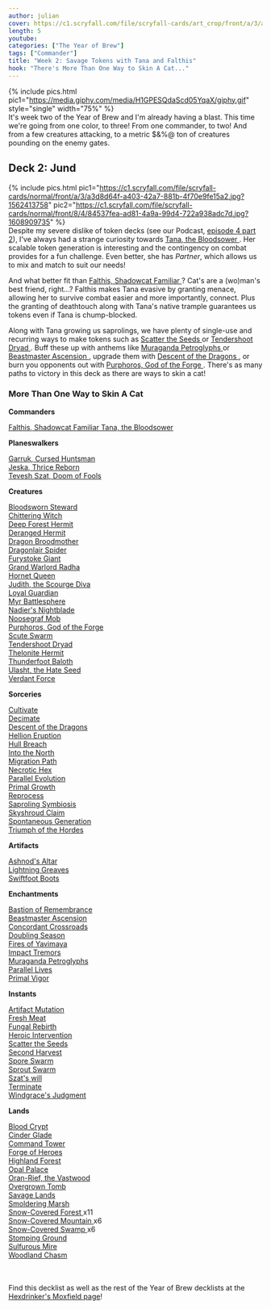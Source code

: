 ```yaml
---
author: julian
cover: https://c1.scryfall.com/file/scryfall-cards/art_crop/front/a/3/a3d8d64f-a403-42a7-881b-4f70e9fe15a2.jpg?1562413758
length: 5
youtube: 
categories: ["The Year of Brew"]
tags: ["Commander"]
title: "Week 2: Savage Tokens with Tana and Falthis"
hook: "There's More Than One Way to Skin A Cat..."
---
```

{% include pics.html
pic1="https://media.giphy.com/media/H1GPESQdaScd05YqaX/giphy.gif"
style="single"
width="75%" %}
<br />
It's week two of the Year of Brew and I'm already having a blast. This time we're going from one color, to three! From one commander, to two! And from a few creatures attacking, to a metric $&%@ ton of creatures pounding on the enemy gates.

## Deck 2: Jund
{% include pics.html
pic1="https://c1.scryfall.com/file/scryfall-cards/normal/front/a/3/a3d8d64f-a403-42a7-881b-4f70e9fe15a2.jpg?1562413758"
pic2="https://c1.scryfall.com/file/scryfall-cards/normal/front/8/4/84537fea-ad81-4a9a-99d4-722a938adc7d.jpg?1608909735"
%}
<br />
Despite my severe dislike of token decks (see our Podcast, <a href='https://anchor.fm/hexdrinkers/episodes/Ep-4-part-2-Color-Pie-dentity---the-Hexdrinkers-Podcast-enjf3k' target='_blank'>episode 4 part 2</a>), I've always had a strange curiosity towards <a
	class="accented-link external-card-link"
	target="_blank"
	href="https://scryfall.com/card/c16/45/tana-the-bloodsower?utm_source=api"
	data-toggle="popover"
	data-placement="top"
	data-content="<img src='https://c1.scryfall.com/file/scryfall-cards/normal/front/a/3/a3d8d64f-a403-42a7-881b-4f70e9fe15a2.jpg?1562413758' width=100% height=100%>">
	Tana, the Bloodsower
</a>. Her scalable token generation is interesting and the contingency on combat provides for a fun challenge. Even better, she has *Partner*, which allows us to mix and match to suit our needs! 

And what better fit than <a
	class="accented-link external-card-link"
	target="_blank"
	href="https://scryfall.com/card/cmr/126/falthis-shadowcat-familiar?utm_source=api"
	data-toggle="popover"
	data-placement="top"
	data-content="<img src='https://c1.scryfall.com/file/scryfall-cards/normal/front/8/4/84537fea-ad81-4a9a-99d4-722a938adc7d.jpg?1608909735' width=100% height=100%>">
	Falthis, Shadowcat Familiar
</a>? Cat's are a (wo)man's best friend, right...? Falthis makes Tana evasive by granting menace, allowing her to survive combat easier and more importantly, connect. Plus the granting of deathtouch along with Tana's native trample guarantees us tokens even if Tana is chump-blocked.  

Along with Tana growing us saprolings, we have plenty of single-use and recurring ways to make tokens such as <a
	class="accented-link external-card-link"
	target="_blank"
	href="https://scryfall.com/card/mm2/159/scatter-the-seeds?utm_source=api"
	data-toggle="popover"
	data-placement="top"
	data-content="<img src='https://c1.scryfall.com/file/scryfall-cards/normal/front/6/b/6b28c2a8-ee7d-4eea-8046-a47e81ddd28d.jpg?1562263313' width=100% height=100%>">
	Scatter the Seeds
</a> or <a
	class="accented-link external-card-link"
	target="_blank"
	href="https://scryfall.com/card/rix/147/tendershoot-dryad?utm_source=api"
	data-toggle="popover"
	data-placement="top"
	data-content="<img src='https://c1.scryfall.com/file/scryfall-cards/normal/front/a/1/a159830a-698f-423c-9da0-a734b210ecab.jpg?1555040748' width=100% height=100%>">
	Tendershoot Dryad
</a>. Buff these up with anthems like <a
	class="accented-link external-card-link"
	target="_blank"
	href="https://scryfall.com/card/fut/146/muraganda-petroglyphs?utm_source=api"
	data-toggle="popover"
	data-placement="top"
	data-content="<img src='https://c1.scryfall.com/file/scryfall-cards/normal/front/4/0/4091524c-569c-4668-b18a-7f869b1169f3.jpg?1575994753' width=100% height=100%>">
	Muraganda Petroglyphs
</a> or <a
	class="accented-link external-card-link"
	target="_blank"
	href="https://scryfall.com/card/cma/92/beastmaster-ascension"
	data-toggle="popover"
	data-placement="top"
	data-content="<img src='https://c1.scryfall.com/file/scryfall-cards/large/front/7/1/7123ca13-e5b9-4667-a4c8-39da1a121377.jpg?1592672862' width=100% height=100%>">
	Beastmaster Ascension
</a>, upgrade them with <a
	class="accented-link external-card-link"
	target="_blank"
	href="https://scryfall.com/card/dtk/133/descent-of-the-dragons?utm_source=api"
	data-toggle="popover"
	data-placement="top"
	data-content="<img src='https://c1.scryfall.com/file/scryfall-cards/normal/front/5/a/5ab919f3-5797-406b-ae1f-7a7c27739b2d.jpg?1562786809' width=100% height=100%>">
	Descent of the Dragons
</a>, or burn you opponents out with <a
	class="accented-link external-card-link"
	target="_blank"
	href="https://scryfall.com/card/ths/135/purphoros-god-of-the-forge?utm_source=api"
	data-toggle="popover"
	data-placement="top"
	data-content="<img src='https://c1.scryfall.com/file/scryfall-cards/normal/front/7/b/7bf6baf2-d20b-467d-8929-abefcf7dfa99.jpg?1562820377' width=100% height=100%>">
	Purphoros, God of the Forge
</a>. There's as many paths to victory in this deck as there are ways to skin a cat!
<br />
<div class="text-center">
<h3>More Than One Way to Skin A Cat</h3>
</div>
<div class="row">
    <div class="col-md-2"></div>
    <div class="col-md-8">
        <div class="row">
            <div class="col-6">
				<b>Commanders</b>
				<p class="mb-0">				
					<a
	class="accented-link external-card-link"
	target="_blank"
	href="https://scryfall.com/card/cmr/126/falthis-shadowcat-familiar?utm_source=api"
	data-toggle="popover"
	data-placement="top"
	data-content="<img src='https://c1.scryfall.com/file/scryfall-cards/normal/front/8/4/84537fea-ad81-4a9a-99d4-722a938adc7d.jpg?1608909735' width=100% height=100%>">
	Falthis, Shadowcat Familiar
</a>
					<a
	class="accented-link external-card-link"
	target="_blank"
	href="https://scryfall.com/card/c16/45/tana-the-bloodsower?utm_source=api"
	data-toggle="popover"
	data-placement="top"
	data-content="<img src='https://c1.scryfall.com/file/scryfall-cards/normal/front/a/3/a3d8d64f-a403-42a7-881b-4f70e9fe15a2.jpg?1562413758' width=100% height=100%>">
	Tana, the Bloodsower
</a>
				</p>
				<b>Planeswalkers</b>
					<p class="mb-0">
					<a
	class="accented-link external-card-link"
	target="_blank"
	href="https://scryfall.com/card/eld/191/garruk-cursed-huntsman?utm_source=api"
	data-toggle="popover"
	data-placement="top"
	data-content="<img src='https://c1.scryfall.com/file/scryfall-cards/normal/front/a/b/abef512f-8f1d-4257-b16f-c0eed58670ec.jpg?1572490758' width=100% height=100%>">
	Garruk, Cursed Huntsman
</a>
					<br />
					<a
	class="accented-link external-card-link"
	target="_blank"
	href="https://scryfall.com/card/cmr/186/jeska-thrice-reborn?utm_source=api"
	data-toggle="popover"
	data-placement="top"
	data-content="<img src='https://c1.scryfall.com/file/scryfall-cards/normal/front/4/8/48caf4c4-745c-4072-bf3d-1a3fa7c3bc9c.jpg?1608910278' width=100% height=100%>">
	Jeska, Thrice Reborn
</a>
					<br />
					<a
	class="accented-link external-card-link"
	target="_blank"
	href="https://scryfall.com/card/cmr/153/tevesh-szat-doom-of-fools?utm_source=api"
	data-toggle="popover"
	data-placement="top"
	data-content="<img src='https://c1.scryfall.com/file/scryfall-cards/normal/front/8/f/8f244716-78ab-46f5-b6e9-fc1e6db28052.jpg?1608909980' width=100% height=100%>">
	Tevesh Szat, Doom of Fools
</a>
				</p>
				<b>Creatures</b>
				<p class="mb-0">
					<a
	class="accented-link external-card-link"
	target="_blank"
	href="https://scryfall.com/card/c17/22/bloodsworn-steward?utm_source=api"
	data-toggle="popover"
	data-placement="top"
	data-content="<img src='https://c1.scryfall.com/file/scryfall-cards/normal/front/e/1/e185f493-57c3-47dd-8dac-de8690ce8fbc.jpg?1562626703' width=100% height=100%>">
	Bloodsworn Steward
</a>
					<br />
					<a
	class="accented-link external-card-link"
	target="_blank"
	href="https://scryfall.com/card/eld/319/chittering-witch?utm_source=api"
	data-toggle="popover"
	data-placement="top"
	data-content="<img src='https://c1.scryfall.com/file/scryfall-cards/normal/front/8/c/8c298940-4277-4145-9f2f-a284fd2e1a9d.jpg?1572482798' width=100% height=100%>">
	Chittering Witch
</a>
					<br />
					<a
	class="accented-link external-card-link"
	target="_blank"
	href="https://scryfall.com/card/mh1/161/deep-forest-hermit?utm_source=api"
	data-toggle="popover"
	data-placement="top"
	data-content="<img src='https://c1.scryfall.com/file/scryfall-cards/normal/front/3/2/3287775f-7bec-4e8f-bb8d-daf5ce92e4a8.jpg?1562202056' width=100% height=100%>">
	Deep Forest Hermit
</a>
					<br />
					<a
	class="accented-link external-card-link"
	target="_blank"
	href="https://scryfall.com/card/vma/202/deranged-hermit?utm_source=api"
	data-toggle="popover"
	data-placement="top"
	data-content="<img src='https://c1.scryfall.com/file/scryfall-cards/normal/front/c/2/c25df202-0dd4-448d-8cb3-11fd7df0d505.jpg?1562934031' width=100% height=100%>">
	Deranged Hermit
</a>
					<br />
					<a
	class="accented-link external-card-link"
	target="_blank"
	href="https://scryfall.com/card/arb/53/dragon-broodmother?utm_source=api"
	data-toggle="popover"
	data-placement="top"
	data-content="<img src='https://c1.scryfall.com/file/scryfall-cards/normal/front/f/7/f7f99431-ae43-4b68-82f0-faf940216c91.jpg?1562645170' width=100% height=100%>">
	Dragon Broodmother
</a>
					<br />
					<a
	class="accented-link external-card-link"
	target="_blank"
	href="https://scryfall.com/card/pca/87/dragonlair-spider?utm_source=api"
	data-toggle="popover"
	data-placement="top"
	data-content="<img src='https://c1.scryfall.com/file/scryfall-cards/normal/front/a/9/a9e2bb08-9be0-4046-9c22-7b132ce5f506.jpg?1562926727' width=100% height=100%>">
	Dragonlair Spider
</a>
					<br />
					<a
	class="accented-link external-card-link"
	target="_blank"
	href="https://scryfall.com/card/shm/93/furystoke-giant?utm_source=api"
	data-toggle="popover"
	data-placement="top"
	data-content="<img src='https://c1.scryfall.com/file/scryfall-cards/normal/front/5/b/5b102dc6-d7ef-48dd-8b77-2ce43955f7fa.jpg?1562830554' width=100% height=100%>">
	Furystoke Giant
</a>
					<br />
					<a
	class="accented-link external-card-link"
	target="_blank"
	href="https://scryfall.com/card/dom/195/grand-warlord-radha?utm_source=api"
	data-toggle="popover"
	data-placement="top"
	data-content="<img src='https://c1.scryfall.com/file/scryfall-cards/normal/front/9/8/986981fa-a744-45d8-81c7-68ef335c79e2.jpg?1562739940' width=100% height=100%>">
	Grand Warlord Radha
</a>
					<br />
					<a
	class="accented-link external-card-link"
	target="_blank"
	href="https://scryfall.com/card/c20/176/hornet-queen?utm_source=api"
	data-toggle="popover"
	data-placement="top"
	data-content="<img src='https://c1.scryfall.com/file/scryfall-cards/normal/front/b/7/b7f7d1e1-9472-4aba-915c-a2de499f23df.jpg?1591320890' width=100% height=100%>">
	Hornet Queen
</a>
					<br />
					<a
	class="accented-link external-card-link"
	target="_blank"
	href="https://scryfall.com/card/rna/185/judith-the-scourge-diva?utm_source=api"
	data-toggle="popover"
	data-placement="top"
	data-content="<img src='https://c1.scryfall.com/file/scryfall-cards/normal/front/0/a/0a742125-730d-4082-bfd8-5feb7733def4.jpg?1584831612' width=100% height=100%>">
	Judith, the Scourge Diva
</a>
					<br />
					<a
	class="accented-link external-card-link"
	target="_blank"
	href="https://scryfall.com/card/c18/31/loyal-guardian?utm_source=api"
	data-toggle="popover"
	data-placement="top"
	data-content="<img src='https://c1.scryfall.com/file/scryfall-cards/normal/front/1/f/1fc62139-cbb3-43e2-852e-9242a8a53153.jpg?1592710206' width=100% height=100%>">
	Loyal Guardian
</a>
					<br />
					<a
	class="accented-link external-card-link"
	target="_blank"
	href="https://scryfall.com/card/2xm/276/myr-battlesphere?utm_source=api"
	data-toggle="popover"
	data-placement="top"
	data-content="<img src='https://c1.scryfall.com/file/scryfall-cards/normal/front/3/1/31837c7c-267a-4483-8712-406bfa7c4fde.jpg?1599709616' width=100% height=100%>">
	Myr Battlesphere
</a>
					<br />
					<a
	class="accented-link external-card-link"
	target="_blank"
	href="https://scryfall.com/card/cmr/136/nadiers-nightblade?utm_source=api"
	data-toggle="popover"
	data-placement="top"
	data-content="<img src='https://c1.scryfall.com/file/scryfall-cards/normal/front/1/1/11fbba08-0d93-4750-9dd6-d6a2779c6cf3.jpg?1608909827' width=100% height=100%>">
	Nadier's Nightblade
</a>
					<br />
					<a
	class="accented-link external-card-link"
	target="_blank"
	href="https://scryfall.com/card/bbd/151/noosegraf-mob?utm_source=api"
	data-toggle="popover"
	data-placement="top"
	data-content="<img src='https://c1.scryfall.com/file/scryfall-cards/normal/front/b/8/b8320434-70d6-48c6-a4cd-1cecc6a21ad4.jpg?1562932075' width=100% height=100%>">
	Noosegraf Mob
</a>
					<br />
					<a
	class="accented-link external-card-link"
	target="_blank"
	href="https://scryfall.com/card/ths/135/purphoros-god-of-the-forge?utm_source=api"
	data-toggle="popover"
	data-placement="top"
	data-content="<img src='https://c1.scryfall.com/file/scryfall-cards/normal/front/7/b/7bf6baf2-d20b-467d-8929-abefcf7dfa99.jpg?1562820377' width=100% height=100%>">
	Purphoros, God of the Forge
</a>
					<br />
					<a
	class="accented-link external-card-link"
	target="_blank"
	href="https://scryfall.com/card/znr/203/scute-swarm?utm_source=api"
	data-toggle="popover"
	data-placement="top"
	data-content="<img src='https://c1.scryfall.com/file/scryfall-cards/normal/front/6/1/61f42823-8a48-4b81-a037-664ba1c69f29.jpg?1604199402' width=100% height=100%>">
	Scute Swarm
</a>
					<br />
					<a
	class="accented-link external-card-link"
	target="_blank"
	href="https://scryfall.com/card/rix/147/tendershoot-dryad?utm_source=api"
	data-toggle="popover"
	data-placement="top"
	data-content="<img src='https://c1.scryfall.com/file/scryfall-cards/normal/front/a/1/a159830a-698f-423c-9da0-a734b210ecab.jpg?1555040748' width=100% height=100%>">
	Tendershoot Dryad
</a>
					<br />
					<a
	class="accented-link external-card-link"
	target="_blank"
	href="https://scryfall.com/card/c19/184/thelonite-hermit?utm_source=api"
	data-toggle="popover"
	data-placement="top"
	data-content="<img src='https://c1.scryfall.com/file/scryfall-cards/normal/front/e/5/e523d19f-ab72-43f3-b25a-d434e77cd732.jpg?1568004690' width=100% height=100%>">
	Thelonite Hermit
</a>
					<br />
					<a
	class="accented-link external-card-link"
	target="_blank"
	href="https://scryfall.com/card/cma/155/thunderfoot-baloth?utm_source=api"
	data-toggle="popover"
	data-placement="top"
	data-content="<img src='https://c1.scryfall.com/file/scryfall-cards/normal/front/7/a/7aafed18-95aa-4e17-97c4-047c4e281950.jpg?1592673240' width=100% height=100%>">
	Thunderfoot Baloth
</a>
					<br />
					<a
	class="accented-link external-card-link"
	target="_blank"
	href="https://scryfall.com/card/gpt/136/ulasht-the-hate-seed?utm_source=api"
	data-toggle="popover"
	data-placement="top"
	data-content="<img src='https://c1.scryfall.com/file/scryfall-cards/normal/front/a/0/a0ba043a-d508-49dd-9bf3-a7ae8d26ac9b.jpg?1593272829' width=100% height=100%>">
	Ulasht, the Hate Seed
</a>
					<br />
					<a
	class="accented-link external-card-link"
	target="_blank"
	href="https://scryfall.com/card/dom/187/verdant-force?utm_source=api"
	data-toggle="popover"
	data-placement="top"
	data-content="<img src='https://c1.scryfall.com/file/scryfall-cards/normal/front/1/d/1d972f97-1945-440b-8bd3-63038db22257.jpg?1562732288' width=100% height=100%>">
	Verdant Force
</a>
				</p>
				<b>Sorceries</b>
				<p class="mb-0">
					<a
	class="accented-link external-card-link"
	target="_blank"
	href="https://scryfall.com/card/cmr/424/cultivate?utm_source=api"
	data-toggle="popover"
	data-placement="top"
	data-content="<img src='https://c1.scryfall.com/file/scryfall-cards/normal/front/5/a/5a108064-8143-4b20-a5a2-eeb3b80af82f.jpg?1608917423' width=100% height=100%>">
	Cultivate
</a>
					<br />
					<a
	class="accented-link external-card-link"
	target="_blank"
	href="https://scryfall.com/card/c18/175/decimate?utm_source=api"
	data-toggle="popover"
	data-placement="top"
	data-content="<img src='https://c1.scryfall.com/file/scryfall-cards/normal/front/6/5/6551db26-83e8-4256-822b-122c35ee6097.jpg?1592711070' width=100% height=100%>">
	Decimate
</a>
					<br />
					<a
	class="accented-link external-card-link"
	target="_blank"
	href="https://scryfall.com/card/dtk/133/descent-of-the-dragons?utm_source=api"
	data-toggle="popover"
	data-placement="top"
	data-content="<img src='https://c1.scryfall.com/file/scryfall-cards/normal/front/5/a/5ab919f3-5797-406b-ae1f-7a7c27739b2d.jpg?1562786809' width=100% height=100%>">
	Descent of the Dragons
</a>
					<br />
					<a
	class="accented-link external-card-link"
	target="_blank"
	href="https://scryfall.com/card/pca/45/hellion-eruption?utm_source=api"
	data-toggle="popover"
	data-placement="top"
	data-content="<img src='https://c1.scryfall.com/file/scryfall-cards/normal/front/8/e/8e1649a2-adc4-4703-a453-df3cfdb423a2.jpg?1562921335' width=100% height=100%>">
	Hellion Eruption
</a>
					<br />
					<a
	class="accented-link external-card-link"
	target="_blank"
	href="https://scryfall.com/card/c13/193/hull-breach?utm_source=api"
	data-toggle="popover"
	data-placement="top"
	data-content="<img src='https://c1.scryfall.com/file/scryfall-cards/normal/front/6/e/6e8c6558-ff31-4511-942a-8fe88ac20f1f.jpg?1593863686' width=100% height=100%>">
	Hull Breach
</a>
					<br />
					<a
	class="accented-link external-card-link"
	target="_blank"
	href="https://scryfall.com/card/csp/111/into-the-north?utm_source=api"
	data-toggle="popover"
	data-placement="top"
	data-content="<img src='https://c1.scryfall.com/file/scryfall-cards/normal/front/7/9/79cea55d-8ef3-44a5-894e-967f1e97fc02.jpg?1593275405' width=100% height=100%>">
	Into the North
</a>
					<br />
					<a
	class="accented-link external-card-link"
	target="_blank"
	href="https://scryfall.com/card/iko/164/migration-path?utm_source=api"
	data-toggle="popover"
	data-placement="top"
	data-content="<img src='https://c1.scryfall.com/file/scryfall-cards/normal/front/d/3/d345ca63-16a3-4988-93f5-d0e00e8d6ab0.jpg?1591227775' width=100% height=100%>">
	Migration Path
</a>
					<br />
					<a
	class="accented-link external-card-link"
	target="_blank"
	href="https://scryfall.com/card/cmr/137/necrotic-hex?utm_source=api"
	data-toggle="popover"
	data-placement="top"
	data-content="<img src='https://c1.scryfall.com/file/scryfall-cards/normal/front/0/0/009d2fb8-6144-46d9-9085-26232c174109.jpg?1608909836' width=100% height=100%>">
	Necrotic Hex
</a>
					<br />
					<a
	class="accented-link external-card-link"
	target="_blank"
	href="https://scryfall.com/card/tor/136/parallel-evolution?utm_source=api"
	data-toggle="popover"
	data-placement="top"
	data-content="<img src='https://c1.scryfall.com/file/scryfall-cards/normal/front/7/3/73cce010-a8e7-477b-9179-bbad38aa6438.jpg?1562630365' width=100% height=100%>">
	Parallel Evolution
</a>
					<br />
					<a
	class="accented-link external-card-link"
	target="_blank"
	href="https://scryfall.com/card/cma/137/primal-growth?utm_source=api"
	data-toggle="popover"
	data-placement="top"
	data-content="<img src='https://c1.scryfall.com/file/scryfall-cards/normal/front/6/6/6664675f-1ef6-49ba-8f08-cfeac2f38ec7.jpg?1592673136' width=100% height=100%>">
	Primal Growth
</a>
					<br />
					<a
	class="accented-link external-card-link"
	target="_blank"
	href="https://scryfall.com/card/td2/77/reprocess?utm_source=api"
	data-toggle="popover"
	data-placement="top"
	data-content="<img src='https://c1.scryfall.com/file/scryfall-cards/normal/front/6/c/6c041d8a-0bce-4f5b-904e-ba98bfe7c50a.jpg?1562916673' width=100% height=100%>">
	Reprocess
</a>
					<br />
					<a
	class="accented-link external-card-link"
	target="_blank"
	href="https://scryfall.com/card/inv/209/saproling-symbiosis?utm_source=api"
	data-toggle="popover"
	data-placement="top"
	data-content="<img src='https://c1.scryfall.com/file/scryfall-cards/normal/front/2/b/2bb63748-5c84-43a0-8f17-a2a17f658337.jpg?1562903901' width=100% height=100%>">
	Saproling Symbiosis
</a>
					<br />
					<a
	class="accented-link external-card-link"
	target="_blank"
	href="https://scryfall.com/card/bbd/213/skyshroud-claim?utm_source=api"
	data-toggle="popover"
	data-placement="top"
	data-content="<img src='https://c1.scryfall.com/file/scryfall-cards/normal/front/4/f/4f1579c8-2ec9-49af-bc2e-f4d16a0f1221.jpg?1562911007' width=100% height=100%>">
	Skyshroud Claim
</a>
					<br />
					<a
	class="accented-link external-card-link"
	target="_blank"
	href="https://scryfall.com/card/mmq/274/spontaneous-generation?utm_source=api"
	data-toggle="popover"
	data-placement="top"
	data-content="<img src='https://c1.scryfall.com/file/scryfall-cards/normal/front/c/e/ce5765cb-00cd-4920-9fe8-68791048ec4a.jpg?1562383033' width=100% height=100%>">
	Spontaneous Generation
</a>
					<br />
					<a
	class="accented-link external-card-link"
	target="_blank"
	href="https://scryfall.com/card/td2/78/triumph-of-the-hordes?utm_source=api"
	data-toggle="popover"
	data-placement="top"
	data-content="<img src='https://c1.scryfall.com/file/scryfall-cards/normal/front/0/a/0a0f64d3-187c-41ff-a771-3a65da995341.jpg?1562896954' width=100% height=100%>">
	Triumph of the Hordes
</a>
				</p>
			</div>
			<div class="col-6">
				<b>Artifacts</b>
				<p class="mb-0">
					<a
	class="accented-link external-card-link"
	target="_blank"
	href="https://scryfall.com/card/ema/218/ashnods-altar?utm_source=api"
	data-toggle="popover"
	data-placement="top"
	data-content="<img src='https://c1.scryfall.com/file/scryfall-cards/normal/front/8/7/87da5ad8-b35f-4f9c-b17a-bb2563cbc186.jpg?1580015173' width=100% height=100%>">
	Ashnod's Altar
</a>
					<br />
					<a
	class="accented-link external-card-link"
	target="_blank"
	href="https://scryfall.com/card/2xm/267/lightning-greaves?utm_source=api"
	data-toggle="popover"
	data-placement="top"
	data-content="<img src='https://c1.scryfall.com/file/scryfall-cards/normal/front/e/6/e6cec97f-0a2b-4543-a02e-d5e42d337790.jpg?1599709454' width=100% height=100%>">
	Lightning Greaves
</a>
					<br />
					<a
	class="accented-link external-card-link"
	target="_blank"
	href="https://scryfall.com/card/cmr/474/swiftfoot-boots?utm_source=api"
	data-toggle="popover"
	data-placement="top"
	data-content="<img src='https://c1.scryfall.com/file/scryfall-cards/normal/front/b/5/b5c45f3d-cf12-4db7-b161-9539ed969ca7.jpg?1608917917' width=100% height=100%>">
	Swiftfoot Boots
</a>
				</p>
				<b>Enchantments</b>
				<p class="mb-0">
					<a
	class="accented-link external-card-link"
	target="_blank"
	href="https://scryfall.com/card/iko/73/bastion-of-remembrance?utm_source=api"
	data-toggle="popover"
	data-placement="top"
	data-content="<img src='https://c1.scryfall.com/file/scryfall-cards/normal/front/2/d/2dd354dd-939e-4b1a-8ed6-fe89a7fd64bf.jpg?1591226582' width=100% height=100%>">
	Bastion of Remembrance
</a>
					<br />
					<a
	class="accented-link external-card-link"
	target="_blank"
	href="https://scryfall.com/card/cma/92/beastmaster-ascension"
	data-toggle="popover"
	data-placement="top"
	data-content="<img src='https://c1.scryfall.com/file/scryfall-cards/large/front/7/1/7123ca13-e5b9-4667-a4c8-39da1a121377.jpg?1592672862' width=100% height=100%>">
	Beastmaster Ascension
</a>
					<br />
					<a
	class="accented-link external-card-link"
	target="_blank"
	href="https://scryfall.com/card/me3/114/concordant-crossroads?utm_source=api"
	data-toggle="popover"
	data-placement="top"
	data-content="<img src='https://c1.scryfall.com/file/scryfall-cards/normal/front/f/5/f51699d1-982d-4cfa-b0e0-7e89ec68dd96.jpg?1562946719' width=100% height=100%>">
	Concordant Crossroads
</a>
					<br />
					<a
	class="accented-link external-card-link"
	target="_blank"
	href="https://scryfall.com/card/2xm/164/doubling-season?utm_source=api"
	data-toggle="popover"
	data-placement="top"
	data-content="<img src='https://c1.scryfall.com/file/scryfall-cards/normal/front/8/6/8676d164-c76e-402b-a649-6ded3f549b6e.jpg?1599707144' width=100% height=100%>">
	Doubling Season
</a>
					<br />
					<a
	class="accented-link external-card-link"
	target="_blank"
	href="https://scryfall.com/card/pca/92/fires-of-yavimaya?utm_source=api"
	data-toggle="popover"
	data-placement="top"
	data-content="<img src='https://c1.scryfall.com/file/scryfall-cards/normal/front/7/2/7294e30f-0356-4bcc-a264-4cd46d8f13a6.jpg?1562916275' width=100% height=100%>">
	Fires of Yavimaya
</a>
					<br />
					<a
	class="accented-link external-card-link"
	target="_blank"
	href="https://scryfall.com/card/dtk/140/impact-tremors?utm_source=api"
	data-toggle="popover"
	data-placement="top"
	data-content="<img src='https://c1.scryfall.com/file/scryfall-cards/normal/front/5/6/56fb4035-197b-4d28-9bf7-bb62c304067e.jpg?1562786545' width=100% height=100%>">
	Impact Tremors
</a>
					<br />
					<a
	class="accented-link external-card-link"
	target="_blank"
	href="https://scryfall.com/card/fut/146/muraganda-petroglyphs?utm_source=api"
	data-toggle="popover"
	data-placement="top"
	data-content="<img src='https://c1.scryfall.com/file/scryfall-cards/normal/front/4/0/4091524c-569c-4668-b18a-7f869b1169f3.jpg?1575994753' width=100% height=100%>">
	Muraganda Petroglyphs
</a>
					<br />
					<a
	class="accented-link external-card-link"
	target="_blank"
	href="https://scryfall.com/card/isd/199/parallel-lives?utm_source=api"
	data-toggle="popover"
	data-placement="top"
	data-content="<img src='https://c1.scryfall.com/file/scryfall-cards/normal/front/0/1/01033dae-fec1-41f2-b7f2-cc6a43331790.jpg?1562825348' width=100% height=100%>">
	Parallel Lives
</a>
					<br />
					<a
	class="accented-link external-card-link"
	target="_blank"
	href="https://scryfall.com/card/c13/162/primal-vigor?utm_source=api"
	data-toggle="popover"
	data-placement="top"
	data-content="<img src='https://c1.scryfall.com/file/scryfall-cards/normal/front/d/a/dafea0d1-6986-46b3-affc-1337ef564947.jpg?1562941253' width=100% height=100%>">
	Primal Vigor
</a>
				</p>
				<b>Instants</b>
				<p class="mb-0">
					<a
	class="accented-link external-card-link"
	target="_blank"
	href="https://scryfall.com/card/c20/203/artifact-mutation?utm_source=api"
	data-toggle="popover"
	data-placement="top"
	data-content="<img src='https://c1.scryfall.com/file/scryfall-cards/normal/front/b/3/b3bbecfc-0983-4ade-b00a-2bac2cad8d2f.jpg?1591321161' width=100% height=100%>">
	Artifact Mutation
</a>
					<br />
					<a
	class="accented-link external-card-link"
	target="_blank"
	href="https://scryfall.com/card/c19/166/fresh-meat?utm_source=api"
	data-toggle="popover"
	data-placement="top"
	data-content="<img src='https://c1.scryfall.com/file/scryfall-cards/normal/front/7/8/78bbdc81-d47f-4f0a-b359-c146cc07931d.jpg?1568004562' width=100% height=100%>">
	Fresh Meat
</a>
					<br />
					<a
	class="accented-link external-card-link"
	target="_blank"
	href="https://scryfall.com/card/m21/182/fungal-rebirth?utm_source=api"
	data-toggle="popover"
	data-placement="top"
	data-content="<img src='https://c1.scryfall.com/file/scryfall-cards/normal/front/4/0/4037e3b2-cb62-4f88-943d-3edcd6827c23.jpg?1594736973' width=100% height=100%>">
	Fungal Rebirth
</a>
					<br />
					<a
	class="accented-link external-card-link"
	target="_blank"
	href="https://scryfall.com/card/m21/188/heroic-intervention?utm_source=api"
	data-toggle="popover"
	data-placement="top"
	data-content="<img src='https://c1.scryfall.com/file/scryfall-cards/normal/front/4/3/43c037e3-7d1a-48ca-8ecc-276696592f62.jpg?1594737038' width=100% height=100%>">
	Heroic Intervention
</a>
					<br />
					<a
	class="accented-link external-card-link"
	target="_blank"
	href="https://scryfall.com/card/mm2/159/scatter-the-seeds?utm_source=api"
	data-toggle="popover"
	data-placement="top"
	data-content="<img src='https://c1.scryfall.com/file/scryfall-cards/normal/front/6/b/6b28c2a8-ee7d-4eea-8046-a47e81ddd28d.jpg?1562263313' width=100% height=100%>">
	Scatter the Seeds
</a>
					<br />
					<a
	class="accented-link external-card-link"
	target="_blank"
	href="https://scryfall.com/card/c19/178/second-harvest?utm_source=api"
	data-toggle="popover"
	data-placement="top"
	data-content="<img src='https://c1.scryfall.com/file/scryfall-cards/normal/front/2/2/22b01c98-c24b-4255-921f-4820f3d395ea.jpg?1568004646' width=100% height=100%>">
	Second Harvest
</a>
					<br />
					<a
	class="accented-link external-card-link"
	target="_blank"
	href="https://scryfall.com/card/dom/180/spore-swarm?utm_source=api"
	data-toggle="popover"
	data-placement="top"
	data-content="<img src='https://c1.scryfall.com/file/scryfall-cards/normal/front/b/2/b2314215-23af-4c8e-860f-b029e151af36.jpg?1562741444' width=100% height=100%>">
	Spore Swarm
</a>
					<br />
					<a
	class="accented-link external-card-link"
	target="_blank"
	href="https://scryfall.com/card/fut/138/sprout-swarm?utm_source=api"
	data-toggle="popover"
	data-placement="top"
	data-content="<img src='https://c1.scryfall.com/file/scryfall-cards/normal/front/0/b/0b915355-4e98-44df-81bd-961a3d3c86b8.jpg?1562897338' width=100% height=100%>">
	Sprout Swarm
</a>
					<br />
					<a
	class="accented-link external-card-link"
	target="_blank"
	href="https://scryfall.com/card/cmr/152/szats-will?utm_source=api"
	data-toggle="popover"
	data-placement="top"
	data-content="<img src='https://c1.scryfall.com/file/scryfall-cards/normal/front/9/8/9828be7b-1eae-4718-9e71-2f625121b00b.jpg?1608909971' width=100% height=100%>">
	Szat's will
</a>
					<br />
					<a
	class="accented-link external-card-link"
	target="_blank"
	href="https://scryfall.com/card/c20/231/terminate?utm_source=api"
	data-toggle="popover"
	data-placement="top"
	data-content="<img src='https://c1.scryfall.com/file/scryfall-cards/normal/front/1/a/1a2ba191-f11c-47d3-8459-34b0e0e56fd9.jpg?1591321484' width=100% height=100%>">
	Terminate
</a>
					<br />
					<a
	class="accented-link external-card-link"
	target="_blank"
	href="https://scryfall.com/card/c18/49/windgraces-judgment?utm_source=api"
	data-toggle="popover"
	data-placement="top"
	data-content="<img src='https://c1.scryfall.com/file/scryfall-cards/normal/front/d/8/d8b8f56c-091f-4932-9216-af58f7ea4bd7.jpg?1592710315' width=100% height=100%>">
	Windgrace's Judgment
</a>
				</p>
				<b>Lands</b>
				<p class="mb-0">
					<a
	class="accented-link external-card-link"
	target="_blank"
	href="https://scryfall.com/card/rna/245/blood-crypt?utm_source=api"
	data-toggle="popover"
	data-placement="top"
	data-content="<img src='https://c1.scryfall.com/file/scryfall-cards/normal/front/5/f/5faba6c8-3463-47c1-ba01-09eb87fcb2d5.jpg?1584832229' width=100% height=100%>">
	Blood Crypt
</a>
					<br />
					<a
	class="accented-link external-card-link"
	target="_blank"
	href="https://scryfall.com/card/c20/263/cinder-glade?utm_source=api"
	data-toggle="popover"
	data-placement="top"
	data-content="<img src='https://c1.scryfall.com/file/scryfall-cards/normal/front/5/a/5a9db48e-9231-4692-9cee-77f2141c63ff.jpg?1591321880' width=100% height=100%>">
	Cinder Glade
</a>
					<br />
					<a
	class="accented-link external-card-link"
	target="_blank"
	href="https://scryfall.com/card/cmr/350/command-tower?utm_source=api"
	data-toggle="popover"
	data-placement="top"
	data-content="<img src='https://c1.scryfall.com/file/scryfall-cards/normal/front/8/6/86424491-a372-40c4-bfb5-faa2b2d41d4c.jpg?1608911791' width=100% height=100%>">
	Command Tower
</a>
					<br />
					<a
	class="accented-link external-card-link"
	target="_blank"
	href="https://scryfall.com/card/c18/58/forge-of-heroes?utm_source=api"
	data-toggle="popover"
	data-placement="top"
	data-content="<img src='https://c1.scryfall.com/file/scryfall-cards/normal/front/8/2/826ff8c2-8a1d-45f5-a7e2-d8bf826fcadc.jpg?1592710371' width=100% height=100%>">
	Forge of Heroes
</a>
					<br />
					<a
	class="accented-link external-card-link"
	target="_blank"
	href="https://scryfall.com/card/khm/261/highland-forest?utm_source=api"
	data-toggle="popover"
	data-placement="top"
	data-content="<img src='https://c1.scryfall.com/file/scryfall-cards/normal/front/6/8/682eee5f-7986-45d3-910f-407303fdbcc4.jpg?1610152713' width=100% height=100%>">
	Highland Forest
</a>
					<br />
					<a
	class="accented-link external-card-link"
	target="_blank"
	href="https://scryfall.com/card/cmr/352/opal-palace?utm_source=api"
	data-toggle="popover"
	data-placement="top"
	data-content="<img src='https://c1.scryfall.com/file/scryfall-cards/normal/front/4/7/47d68a79-00b5-453f-9fdc-92d9dbfb90b2.jpg?1608911811' width=100% height=100%>">
	Opal Palace
</a>
					<br />
					<a
	class="accented-link external-card-link"
	target="_blank"
	href="https://scryfall.com/card/c20/296/oran-rief-the-vastwood?utm_source=api"
	data-toggle="popover"
	data-placement="top"
	data-content="<img src='https://c1.scryfall.com/file/scryfall-cards/normal/front/b/9/b94c9237-dd43-411a-8231-6338ab08c192.jpg?1591322292' width=100% height=100%>">
	Oran-Rief, the Vastwood
</a>
					<br />
					<a
	class="accented-link external-card-link"
	target="_blank"
	href="https://scryfall.com/card/grn/253/overgrown-tomb?utm_source=api"
	data-toggle="popover"
	data-placement="top"
	data-content="<img src='https://c1.scryfall.com/file/scryfall-cards/normal/front/e/f/eff1f52c-5c43-4260-aaa0-6920846a191c.jpg?1572894177' width=100% height=100%>">
	Overgrown Tomb
</a>
					<br />
					<a
	class="accented-link external-card-link"
	target="_blank"
	href="https://scryfall.com/card/c18/275/savage-lands?utm_source=api"
	data-toggle="popover"
	data-placement="top"
	data-content="<img src='https://c1.scryfall.com/file/scryfall-cards/normal/front/c/2/c281afba-c239-46e7-b8ba-04a01d24ca04.jpg?1592711654' width=100% height=100%>">
	Savage Lands
</a>
					<br />
					<a
	class="accented-link external-card-link"
	target="_blank"
	href="https://scryfall.com/card/c20/314/smoldering-marsh?utm_source=api"
	data-toggle="popover"
	data-placement="top"
	data-content="<img src='https://c1.scryfall.com/file/scryfall-cards/normal/front/a/3/a31c6923-8b25-4e5b-ad98-ce8f644c0a29.jpg?1591322464' width=100% height=100%>">
	Smoldering Marsh
</a>
					<br />
					<a
	class="accented-link external-card-link"
	target="_blank"
	href="https://scryfall.com/card/khm/284/snow-covered-forest?utm_source=api"
	data-toggle="popover"
	data-placement="top"
	data-content="<img src='https://c1.scryfall.com/file/scryfall-cards/normal/front/c/a/ca17acea-f079-4e53-8176-a2f5c5c408a1.jpg?1610153823' width=100% height=100%>">
	Snow-Covered Forest
</a> x11
					<br />
					<a
	class="accented-link external-card-link"
	target="_blank"
	href="https://scryfall.com/card/khm/282/snow-covered-mountain?utm_source=api"
	data-toggle="popover"
	data-placement="top"
	data-content="<img src='https://c1.scryfall.com/file/scryfall-cards/normal/front/5/4/5474e67c-628f-41b0-aa31-3d85a267265a.jpg?1610153701' width=100% height=100%>">
	Snow-Covered Mountain
</a> x6
					<br />
					<a
	class="accented-link external-card-link"
	target="_blank"
	href="https://scryfall.com/card/khm/280/snow-covered-swamp?utm_source=api"
	data-toggle="popover"
	data-placement="top"
	data-content="<img src='https://c1.scryfall.com/file/scryfall-cards/normal/front/6/a/6aa85af8-15f5-4620-8aea-0b45c28372ed.jpg?1610153566' width=100% height=100%>">
	Snow-Covered Swamp
</a> x6
					<br />
					<a
	class="accented-link external-card-link"
	target="_blank"
	href="https://scryfall.com/card/rna/259/stomping-ground?utm_source=api"
	data-toggle="popover"
	data-placement="top"
	data-content="<img src='https://c1.scryfall.com/file/scryfall-cards/normal/front/d/c/dcaa1ff6-304e-4660-9df3-36de8e89592e.jpg?1584832363' width=100% height=100%>">
	Stomping Ground
</a>
					<br />
					<a
	class="accented-link external-card-link"
	target="_blank"
	href="https://scryfall.com/card/khm/270/sulfurous-mire?utm_source=api"
	data-toggle="popover"
	data-placement="top"
	data-content="<img src='https://c1.scryfall.com/file/scryfall-cards/normal/front/3/5/35ebe245-ebb5-493c-b9c1-56fbfda9bd66.jpg?1610363888' width=100% height=100%>">
	Sulfurous Mire
</a>
					<br />
					<a
	class="accented-link external-card-link"
	target="_blank"
	href="https://scryfall.com/card/khm/274/woodland-chasm?utm_source=api"
	data-toggle="popover"
	data-placement="top"
	data-content="<img src='https://c1.scryfall.com/file/scryfall-cards/normal/front/b/2/b2dd0b71-5a60-418c-82fc-f13d1b5075d0.jpg?1610152997' width=100% height=100%>">
	Woodland Chasm
</a>
				</p>
			</div>
		</div>
	</div>
</div>
<br />
<br />
Find this decklist as well as the rest of the Year of Brew decklists at the <a href="https://www.moxfield.com/users/The_Hexdrinkers" target="_blank">Hexdrinker's Moxfield page</a>!
<br />